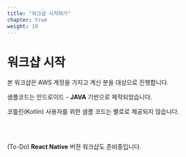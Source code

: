 ```yaml
---
title: "워크샵 시작하기"
chapter: true
weight: 10
---
```


# 워크샵 시작

본 워크샵은 AWS 계정을 가지고 계신 분을 대상으로 진행합니다. 



샘플코드는 안드로이드 - **JAVA** 기반으로 제작되었습니다. 

코틀린(Kotlin) 사용자를 위한 샘플 코드는 별로로 제공되지 않습니다. 

<br><br>

(To-Do)  **React Native** 버젼 워크샵도 준비중입니다. 


